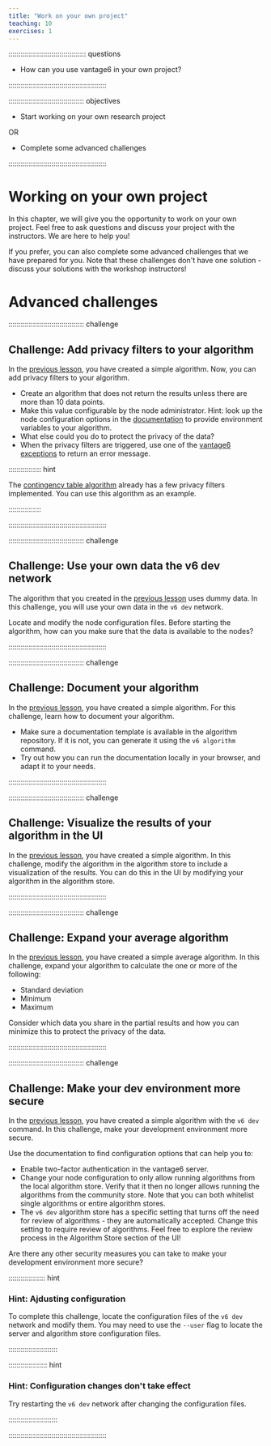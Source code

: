 ```yaml
---
title: "Work on your own project"
teaching: 10
exercises: 1
---
```


:::::::::::::::::::::::::::::::::::::: questions

- How can you use vantage6 in your own project?

::::::::::::::::::::::::::::::::::::::::::::::::

::::::::::::::::::::::::::::::::::::: objectives

- Start working on your own research project

OR

- Complete some advanced challenges

::::::::::::::::::::::::::::::::::::::::::::::::

# Working on your own project

In this chapter, we will give you the opportunity to work on your own project. Feel free
to ask questions and discuss your project with the instructors. We are here to help you!

If you prefer, you can also complete some advanced challenges that we have prepared for
you. Note that these challenges don't have one solution - discuss your solutions with
the workshop instructors!

# Advanced challenges

::::::::::::::::::::::::::::::::::::: challenge

## Challenge: Add privacy filters to your algorithm

In the [previous lesson](./chap7_algo_dev.md), you have created a simple
algorithm. Now, you can add privacy filters to your algorithm.

- Create an algorithm that does not return the results unless there are more than 10
  data points.
- Make this value configurable by the node administrator. Hint: look up the node
  configuration options in the [documentation](https://docs.vantage6.ai) to provide
  environment variables to your algorithm.
- What else could you do to protect the privacy of the data?
- When the privacy filters are triggered, use one of the [vantage6
  exceptions](https://docs.vantage6.ai/en/main/function-docs/_autosummary/vantage6.algorithm.tools.exceptions.html)
  to return an error message.

:::::::::::::::: hint

The [contingency table algorithm](https://github.com/vantage6/v6-crosstab-py)
already has a few privacy filters implemented. You can use this algorithm as an example.

::::::::::::::::

::::::::::::::::::::::::::::::::::::::::::::::::

::::::::::::::::::::::::::::::::::::: challenge

## Challenge: Use your own data the v6 dev network

The algorithm that you created in the [previous lesson](./chap7_algo_dev.md) uses
dummy data. In this challenge, you will use your own data in the `v6 dev` network.

Locate and modify the node configuration files. Before starting the algorithm, how can
you make sure that the data is available to the nodes?

::::::::::::::::::::::::::::::::::::::::::::::::

::::::::::::::::::::::::::::::::::::: challenge

## Challenge: Document your algorithm

In the [previous lesson](./chap7_algo_dev.md), you have created a simple
algorithm. For this challenge, learn how to document your algorithm.

- Make sure a documentation template is available in the algorithm repository. If it is
  not, you can generate it using the `v6 algorithm` command.
- Try out how you can run the documentation locally in your browser, and adapt it to
  your needs.

::::::::::::::::::::::::::::::::::::::::::::::::

::::::::::::::::::::::::::::::::::::: challenge

## Challenge: Visualize the results of your algorithm in the UI

In the [previous lesson](./chap7_algo_dev.md), you have created a simple
algorithm. In this challenge, modify the algorithm in the algorithm store to include
a visualization of the results. You can do this in the UI by modifying your algorithm
in the algorithm store.

::::::::::::::::::::::::::::::::::::::::::::::::

::::::::::::::::::::::::::::::::::::: challenge

## Challenge: Expand your average algorithm

In the [previous lesson](./chap7_algo_dev.md), you have created a simple
average algorithm. In this challenge, expand your algorithm to calculate the one or
more of the following:

- Standard deviation
- Minimum
- Maximum

Consider which data you share in the partial results and how you can minimize this
to protect the privacy of the data.

::::::::::::::::::::::::::::::::::::::::::::::::

::::::::::::::::::::::::::::::::::::: challenge

## Challenge: Make your dev environment more secure

In the [previous lesson](./chap7_algo_dev.md), you have created a simple algorithm
with the `v6 dev` command. In this challenge, make your development environment more
secure.

Use the documentation to find configuration options that can help you to:

- Enable two-factor authentication in the vantage6 server.
- Change your node configuration to only allow running algorithms from the local
  algorithm store. Verify that it then no longer allows running the algorithms from the
  community store. Note that you can both whitelist single algorithms or entire
  algorithm stores.
- The `v6 dev` algorithm store has a specific setting that turns off the need for
  review of algorithms - they are automatically accepted. Change this setting to require
  review of algorithms. Feel free to explore the review process in the Algorithm Store
  section of the UI!

Are there any other security measures you can take to make your development environment
more secure?

:::::::::::::::::: hint

### Hint: Ajdusting configuration

To complete this challenge, locate the configuration files of the `v6 dev` network and
modify them. You may need to use the `--user` flag to locate the server and algorithm
store configuration files.

::::::::::::::::::::::::

::::::::::::::::::: hint

### Hint: Configuration changes don't take effect

Try restarting the `v6 dev` network after changing the configuration files.

::::::::::::::::::::::::

::::::::::::::::::::::::::::::::::::::::::::::::
